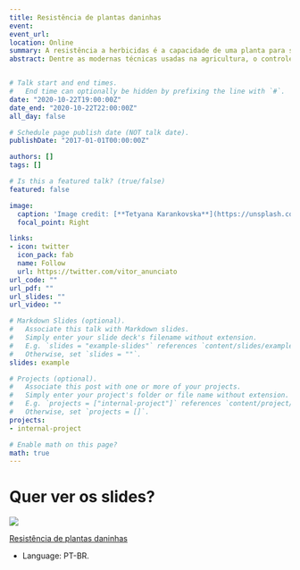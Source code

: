 ```yaml
---
title: Resistência de plantas daninhas
event:
event_url:
location: Online
summary: A resistência a herbicidas é a capacidade de uma planta para sobreviver e se reproduzir após a exposição a uma dose anteriormente letal de um herbicida.
abstract: Dentre as modernas técnicas usadas na agricultura, o controle químico por meio de herbicidas constitui-se no método mais eficaz e economicamente viável, principalmente nas grandes áreas de cultivos. No entanto, a sua utilização indiscriminada têm proporcionado uma evolução bastante rápida nos casos de resistentes a estes produtos químicos, além de problemas relacionados a espécies de baixa susceptibilidade.  


# Talk start and end times.
#   End time can optionally be hidden by prefixing the line with `#`.
date: "2020-10-22T19:00:00Z"
date_end: "2020-10-22T22:00:00Z"
all_day: false

# Schedule page publish date (NOT talk date).
publishDate: "2017-01-01T00:00:00Z"

authors: []
tags: []

# Is this a featured talk? (true/false)
featured: false

image:
  caption: 'Image credit: [**Tetyana Karankovska**](https://unsplash.com/@tetyanak)'
  focal_point: Right

links:
- icon: twitter
  icon_pack: fab
  name: Follow
  url: https://twitter.com/vitor_anunciato
url_code: ""
url_pdf: ""
url_slides: ""
url_video: ""

# Markdown Slides (optional).
#   Associate this talk with Markdown slides.
#   Simply enter your slide deck's filename without extension.
#   E.g. `slides = "example-slides"` references `content/slides/example-slides.md`.
#   Otherwise, set `slides = ""`.
slides: example

# Projects (optional).
#   Associate this post with one or more of your projects.
#   Simply enter your project's folder or file name without extension.
#   E.g. `projects = ["internal-project"]` references `content/project/deep-learning/index.md`.
#   Otherwise, set `projects = []`.
projects:
- internal-project

# Enable math on this page?
math: true
---
```

# Quer ver os slides?

![](https://media.giphy.com/media/3sdvGVm7Tg3egvphQF/giphy.gif)

[Resistência de plantas daninhas](https://vitoranunciato.github.io/weedresistBR/#1)

* Language: PT-BR.
